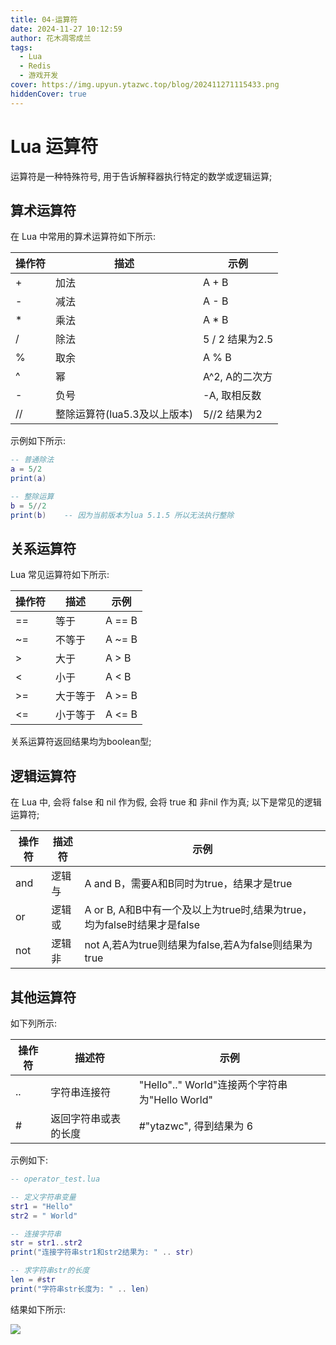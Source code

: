 ```yaml
---
title: 04-运算符
date: 2024-11-27 10:12:59
author: 花木凋零成兰
tags:
  - Lua
  - Redis
  - 游戏开发
cover: https://img.upyun.ytazwc.top/blog/202411271115433.png
hiddenCover: true
---
```


# Lua 运算符

运算符是一种特殊符号, 用于告诉解释器执行特定的数学或逻辑运算;

## 算术运算符

在 Lua 中常用的算术运算符如下所示:

| 操作符 | 描述                 | 示例           |
|-----|--------------------|--------------|
| +   | 加法                 | A + B        |
| -   | 减法                 | A - B        |
| *   | 乘法                 | A * B        |
| /   | 除法                 | 5 / 2 结果为2.5 |
| %   | 取余                 | A % B        |
| ^   | 幂                  | A^2, A的二次方   |
| -   | 负号                 | -A, 取相反数     |
| //  | 整除运算符(lua5.3及以上版本) | 5//2 结果为2    |

示例如下所示:

```lua
-- 普通除法
a = 5/2
print(a)

-- 整除运算
b = 5//2
print(b)    -- 因为当前版本为lua 5.1.5 所以无法执行整除
```

## 关系运算符

Lua 常见运算符如下所示:

| 操作符 | 描述   | 示例     |
|-----|------|--------|
| ==  | 等于   | A == B |
| ~=  | 不等于  | A ~= B |
| >   | 大于   | A > B  |
| <   | 小于   | A < B  |
| >=  | 大于等于 | A >= B |
| <=  | 小于等于 | A <= B |

关系运算符返回结果均为boolean型;

## 逻辑运算符

在 Lua 中, 会将 false 和 nil 作为假, 会将 true 和 非nil 作为真; 以下是常见的逻辑运算符;

| 操作符 | 描述符 | 示例                                                 |
|-----|-----|----------------------------------------------------|
| and | 逻辑与 | A and B，需要A和B同时为true，结果才是true                      |
| or  | 逻辑或 | A or B, A和B中有一个及以上为true时,结果为true，均为false时结果才是false |
| not | 逻辑非 | not A,若A为true则结果为false,若A为false则结果为true            |

## 其他运算符

如下列所示:

| 操作符 | 描述符        | 示例                                      |
|-----|------------|-----------------------------------------|
| ..  | 字符串连接符     | "Hello".." World"连接两个字符串为"Hello World"  |
| #   | 返回字符串或表的长度 | #"ytazwc", 得到结果为 6                      |

示例如下:

```lua
-- operator_test.lua

-- 定义字符串变量
str1 = "Hello"
str2 = " World"

-- 连接字符串
str = str1..str2
print("连接字符串str1和str2结果为: " .. str)

-- 求字符串str的长度
len = #str
print("字符串str长度为: " .. len)
```

结果如下所示:

![](https://img.upyun.ytazwc.top/blog/202411271115433.png)
